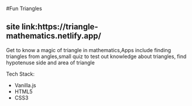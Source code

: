 #Fun Triangles
<h2>site link:https://triangle-mathematics.netlify.app/ </h2>

Get to know a magic of triangle in mathematics,Apps include finding triangles from angles,small quiz to test out knowledge about triangles, find hypotenuse side and area of triangle

Tech Stack:

- Vanilla.js
- HTML5
- CSS3

